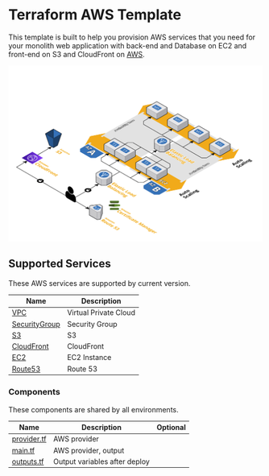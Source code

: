 # Terraform AWS Template

 This template is built to help you provision AWS services that you need for your monolith web application with back-end and Database on EC2 and front-end on S3 and CloudFront on [AWS](https://aws.amazon.com/).

![diagram](images/diagram.png)

## Supported Services

These AWS services are supported by current version.

| Name                | Description           |
| ------------------- | --------------------- |
| [VPC][vpc]          | Virtual Private Cloud |
| [SecurityGroup][sg] | Security Group        |
| [S3][s3]            | S3                    |
| [CloudFront][cf]    | CloudFront            |
| [EC2][ec2]          | EC2 Instance          |
| [Route53][r53]      | Route 53              |

### Components

These components are shared by all environments.

| Name              | Description                   | Optional |
| ----------------- | ----------------------------- | :------: |
| [provider.tf][mp] | AWS provider                  |          |
| [main.tf][mm]     | AWS provider, output          |          |
| [outputs.tf][mo]  | Output variables after deploy |          |  |

[aws]: https://aws.amazon.com/

[vpc]: ./modules/vpc
[sg]: ./modules/vpc
[s3]: ./modules/vpc
[cf]: ./modules/vpc
[ec2]: ./modules/vpc
[r53]: ./modules/vpc

[mp]: ./provider.tf
[mm]: ./main.tf
[mo]: ./outputs.tf
